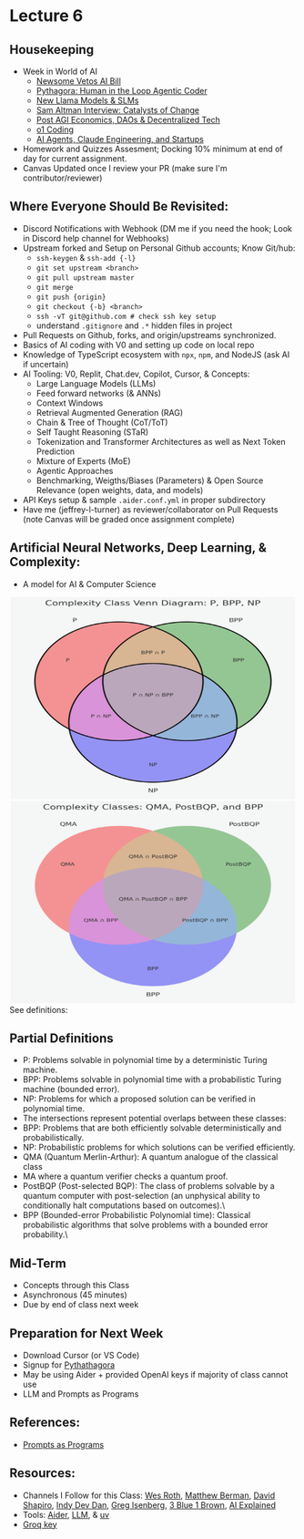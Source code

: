 # Lecture 6

## Housekeeping
- Week in World of AI
    * [Newsome Vetos AI Bill](https://youtu.be/nEuWStd9Dxg?si=d6P1C6uPRwz8k2Xh)
    * [Pythagora: Human in the Loop Agentic Coder](https://youtu.be/spsG4G2sbrw?si=ncn2f7JneofJBzE1)
    * [New Llama Models & SLMs](https://youtu.be/VC6QCEXERpU?si=eqbZbClU2hfLEtZw)
    * [Sam Altman Interview: Catalysts of Change](https://youtu.be/ydPVL0HGpJ4?si=yeV4o_MHZFxQ-JGS)
    * [Post AGI Economics, DAOs & Decentralized Tech](https://youtu.be/9wbFXuF3xQ4?si=svJiO6Z1qBby2NV3)
    * [o1 Coding](https://youtu.be/-qPeR9GnEzo?si=fj_XquDElJlj11oN)
    * [AI Agents, Claude Engineering, and Startups](https://youtu.be/z4QsBsO3SS0?si=WvxBTLJwv0R3vT_r)
- Homework and Quizzes Assesment; Docking 10% minimum at end of day for current assignment.
- Canvas Updated once I review your PR (make sure I'm contributor/reviewer)

## Where Everyone Should Be Revisited:
- Discord Notifications with Webhook (DM me if you need the hook; Look in Discord help channel for Webhooks)
- Upstream forked and Setup on Personal Github accounts; Know Git/hub:
    * `ssh-keygen` & `ssh-add {-l}`
    * `git set upstream <branch>`
    * `git pull upstream master`
    * `git merge`
    * `git push {origin}`
    * `git checkout {-b} <branch>`
    * `ssh -vT git@github.com # check ssh key setup`
    * understand `.gitignore` and `.*` hidden files in project
- Pull Requests on Github, forks, and origin/upstreams synchronized.
- Basics of AI coding with V0 and setting up code on local repo
- Knowledge of TypeScript ecosystem with `npx`, `npm`, and NodeJS (ask AI if uncertain)
- AI Tooling: V0, Replit, Chat.dev, Copilot, Cursor, & Concepts:
    * Large Language Models (LLMs)
    * Feed forward networks (& ANNs)
    * Context Windows
    * Retrieval Augmented Generation (RAG)
    * Chain & Tree of Thought (CoT/ToT)
    * Self Taught Reasoning (STaR)
    * Tokenization and Transformer Architectures as well as Next Token Prediction
    * Mixture of Experts (MoE)
    * Agentic Approaches
    * Benchmarking, Weigths/Biases (Parameters) & Open Source Relevance (open weights, data, and models)
- API Keys setup & sample `.aider.conf.yml` in proper subdirectory
- Have me (jeffrey-l-turner) as reviewer/collaborator on Pull Requests (note Canvas will be graded once assignment complete)

## Artificial Neural Networks, Deep Learning, & Complexity:
- A model for AI & Computer Science
<div align="center">
  <img src="./P-NP.png" width="500" height="355" />
</div>
<div align="center">
  <img src="./QMA-BPP.png" width="500" height="355" />
</div>
See definitions:

## Partial Definitions
- P: Problems solvable in polynomial time by a deterministic Turing machine.
- BPP: Problems solvable in polynomial time with a probabilistic Turing machine (bounded error).
- NP: Problems for which a proposed solution can be verified in polynomial time.
- The intersections represent potential overlaps between these classes:
- BPP: Problems that are both efficiently solvable deterministically and probabilistically.
- NP: Probabilistic problems for which solutions can be verified efficiently.
- QMA (Quantum Merlin-Arthur): A quantum analogue of the classical class 
- MA where a quantum verifier checks a quantum proof.
- PostBQP (Post-selected BQP): The class of problems solvable by a quantum computer with post-selection (an unphysical ability to conditionally halt computations based on outcomes).\
- BPP (Bounded-error Probabilistic Polynomial time): Classical probabilistic algorithms that solve problems with a bounded error probability.\

## Mid-Term
- Concepts through this Class
- Asynchronous (45 minutes)
- Due by end of class next week

## Preparation for Next Week
- Download Cursor (or VS Code)
- Signup for [Pythathagora](https://www.pythagora.ai)
- May be using Aider + provided OpenAI keys if majority of class cannot use
- LLM and Prompts as Programs

## References:
- [Prompts as Programs]()

## Resources:
- Channels I Follow for this Class: [Wes Roth](https://www.youtube.com/@WesRoth), [Matthew Berman](https://www.youtube.com/@matthew_berman), [David Shapiro](https://www.youtube.com/@DaveShap/videos), [Indy Dev Dan](https://www.youtube.com/@indydevdan), [Greg Isenberg](https://www.youtube.com/@GregIsenberg), [3 Blue 1 Brown](https://www.youtube.com/@3blue1brown), [AI Explained](https://www.youtube.com/@3blue1brown)
- Tools: [Aider](https://aider.chat/), [LLM](https://github.com/simonw/llm), & [uv](https://github.com/astral-sh/uv)
- [Groq key](https://console.groq.com/keys)
